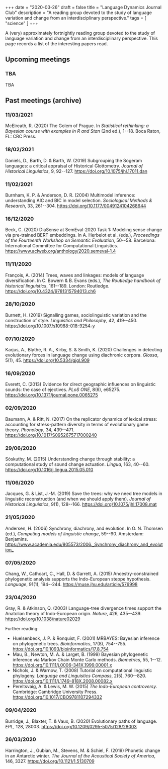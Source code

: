 +++
date = "2020-03-26"
draft = false
title = "Language Dynamics Journal Club"
description = "A reading group devoted to the study of language variation and change from an interdisciplinary perspective."
tags = [ "science" ]
+++

A (very) approximately fortnightly reading group devoted to the study of language variation and change from an interdisciplinary perspective. This page records a list of the interesting papers read.

## Upcoming meetings

### TBA

TBA


## Past meetings (archive)

### 11/03/2021

McElreath, R. (2020) The Golem of Prague. In *Statistical rethinking: a Bayesian course with examples in R and Stan* (2nd ed.), 1--18. Boca Raton, FL: CRC Press.

### 18/02/2021

Daniels, D., Barth, D. & Barth, W. (2019) Subgrouping the Sogeram languages: a critical appraisal of Historical Glottometry. *Journal of Historical Linguistics*, 9, 92--127. <https://doi.org/10.1075/jhl.17011.dan>

### 11/02/2021

Burnham, K. P. & Anderson, D. R. (2004) Multimodel inference: understanding AIC and BIC in model selection. *Sociological Methods & Research*, 33, 261--304. <https://doi.org/10.1177/0049124104268644>

### 16/12/2020

Beck, C. (2020) DiaSense at SemEval-2020 Task 1: Modeling sense change via pre-trained BERT embeddings. In A. Herbelot et al. (eds.), *Proceedings of the Fourteenth Workshop on Semantic Evaluation*, 50--58. Barcelona: International Committee for Computational Linguistics. <https://www.aclweb.org/anthology/2020.semeval-1.4>

### 11/11/2020

François, A. (2014) Trees, waves and linkages: models of language diversification. In C. Bowern & B. Evans (eds.), *The Routledge handbook of historical linguistics*, 161--189. London: Routledge. <https://doi.org/10.4324/9781315794013.ch6>

### 28/10/2020

Burnett, H. (2019) Signalling games, sociolinguistic variation and the construction of style. *Linguistics and Philosophy*, 42, 419--450. <https://doi.org/10.1007/s10988-018-9254-y>

### 07/10/2020

Karjus, A., Blythe, R. A., Kirby, S. & Smith, K. (2020) Challenges in detecting evolutionary forces in language change using diachronic corpora. *Glossa*, 5(1), 45. <https://doi.org/10.5334/gjgl.909>

### 16/09/2020

Everett, C. (2013) Evidence for direct geographic influences on linguistic sounds: the case of ejectives. *PLoS ONE*, 8(6), e65275. <https://doi.org/10.1371/journal.pone.0065275>

### 02/09/2020

Baumann, A. & Ritt, N. (2017) On the replicator dynamics of lexical stress: accounting for stress-pattern diversity in terms of evolutionary game theory. *Phonology*, 34, 439--471. <https://doi.org/10.1017/S0952675717000240>


### 29/06/2020

Sóskuthy, M. (2015) Understanding change through stability: a computational study of sound change actuation. *Lingua*, 163, 40--60. <https://doi.org/10.1016/j.lingua.2015.05.010>


### 11/06/2020

Jacques, G. & List, J.-M. (2019) Save the trees: why we need tree models in linguistic reconstruction (and when we should apply them). *Journal of Historical Linguistics*, 9(1), 128--166. <https://doi.org/10.1075/jhl.17008.mat>


### 21/05/2020

Andersen, H. (2006) Synchrony, diachrony, and evolution. In O. N. Thomsen (ed.), *Competing models of linguistic change*, 59--90. Amsterdam: Benjamins. <https://www.academia.edu/805573/2006._Synchrony_diachrony_and_evolution_>


### 07/05/2020

Chang, W., Cathcart, C., Hall, D. & Garrett, A. (2015) Ancestry-constrained phylogenetic analysis supports the Indo-European steppe hypothesis. *Language*, 91(1), 194--244. <https://muse.jhu.edu/article/576998>


### 23/04/2020

Gray, R. & Atkinson, Q. (2003) Language-tree divergence times support the Anatolian theory of Indo-European origin. *Nature*, 426, 435--439. <https://doi.org/10.1038/nature02029>

Further reading:

* Huelsenbeck, J. P. & Ronquist, F. (2001) MRBAYES: Bayesian inference on phylogenetic trees. *Bioinformatics*, 17(8), 754--755. <https://doi.org/10.1093/bioinformatics/17.8.754>
* Mau, B., Newton, M. A. & Larget, B. (1999) Bayesian phylogenetic inference via Markov Chain Monte Carlo methods. *Biometrics*, 55, 1--12. <https://doi.org/10.1111/j.0006-341X.1999.00001.x>
* Nichols, J. & Warnow, T. (2008) Tutorial on computational linguistic phylogeny. *Language and Linguistics Compass*, 2(5), 760--820. <https://doi.org/10.1111/j.1749-818X.2008.00082.x>
* Pereltsvaig, A. & Lewis, M. W. (2015) *The Indo-European controversy*. Cambridge: Cambridge University Press. <https://doi.org/10.1017/CBO9781107294332>


### 09/04/2020

Burridge, J., Blaxter, T. & Vaux, B. (2020) Evolutionary paths of language. *EPL*, 128, 28003. <https://doi.org/10.1209/0295-5075/128/28003>


### 26/03/2020

Harrington, J., Gubian, M., Stevens, M. & Schiel, F. (2019) Phonetic change in an Antarctic winter. *The Journal of the Acoustical Society of America*, 146, 3327. <https://doi.org/10.1121/1.5130709>
